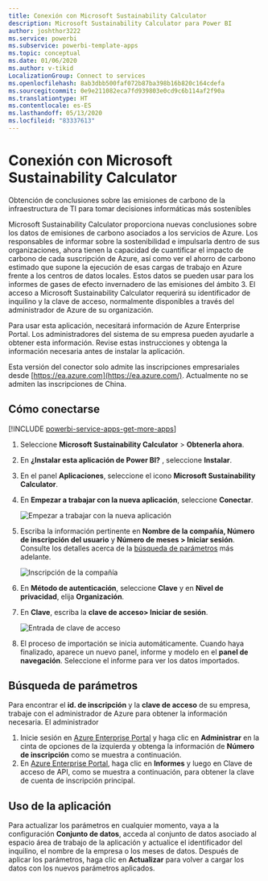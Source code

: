 ```yaml
---
title: Conexión con Microsoft Sustainability Calculator
description: Microsoft Sustainability Calculator para Power BI
author: joshthor3222
ms.service: powerbi
ms.subservice: powerbi-template-apps
ms.topic: conceptual
ms.date: 01/06/2020
ms.author: v-tikid
LocalizationGroup: Connect to services
ms.openlocfilehash: 8ab3dbb500faf072b87ba398b16b820c164cdefa
ms.sourcegitcommit: 0e9e211082eca7fd939803e0cd9c6b114af2f90a
ms.translationtype: HT
ms.contentlocale: es-ES
ms.lasthandoff: 05/13/2020
ms.locfileid: "83337613"
---
```

# <a name="connect-the-microsoft-sustainability-calculator"></a>Conexión con Microsoft Sustainability Calculator
Obtención de conclusiones sobre las emisiones de carbono de la infraestructura de TI para tomar decisiones informáticas más sostenibles

Microsoft Sustainability Calculator proporciona nuevas conclusiones sobre los datos de emisiones de carbono asociados a los servicios de Azure. Los responsables de informar sobre la sostenibilidad e impulsarla dentro de sus organizaciones, ahora tienen la capacidad de cuantificar el impacto de carbono de cada suscripción de Azure, así como ver el ahorro de carbono estimado que supone la ejecución de esas cargas de trabajo en Azure frente a los centros de datos locales. Estos datos se pueden usar para los informes de gases de efecto invernadero de las emisiones del ámbito 3. El acceso a Microsoft Sustainability Calculator requerirá su identificador de inquilino y la clave de acceso, normalmente disponibles a través del administrador de Azure de su organización.

Para usar esta aplicación, necesitará información de Azure Enterprise Portal. Los administradores del sistema de su empresa pueden ayudarle a obtener esta información. Revise estas instrucciones y obtenga la información necesaria antes de instalar la aplicación. 

Esta versión del conector solo admite las inscripciones empresariales desde [https://ea.azure.com](https://ea.azure.com/). Actualmente no se admiten las inscripciones de China.

## <a name="how-to-connect"></a>Cómo conectarse
[!INCLUDE [powerbi-service-apps-get-more-apps](../includes/powerbi-service-apps-get-more-apps.md)]

1. Seleccione **Microsoft Sustainability Calculator** \> **Obtenerla ahora**.
1. En **¿Instalar esta aplicación de Power BI?** , seleccione **Instalar**.
1. En el panel **Aplicaciones**, seleccione el icono **Microsoft Sustainability Calculator**.
1. En **Empezar a trabajar con la nueva aplicación**, seleccione **Conectar**.

    ![Empezar a trabajar con la nueva aplicación](media/service-connect-to-zendesk/power-bi-new-app-connect-get-started.png)

1. Escriba la información pertinente en **Nombre de la compañía, Número de inscripción del usuario** y **Número de meses \> Iniciar sesión**. Consulte los detalles acerca de la [búsqueda de parámetros](#finding-parameters) más adelante.

    ![Inscripción de la compañía](media/service-connect-to-microsoft-sustainability-calculator/company-enrollment.png)

1. En **Método de autenticación**, seleccione **Clave** y en **Nivel de privacidad**, elija **Organización**.
1. En **Clave**, escriba la **clave de acceso\> Iniciar de sesión**.

    ![Entrada de clave de acceso](media/service-connect-to-microsoft-sustainability-calculator/access-key-entry.png)

1. El proceso de importación se inicia automáticamente. Cuando haya finalizado, aparece un nuevo panel, informe y modelo en el **panel de navegación**. Seleccione el informe para ver los datos importados.

## <a name="finding-parameters"></a>Búsqueda de parámetros

Para encontrar el **id. de inscripción** y la **clave de acceso** de su empresa, trabaje con el administrador de Azure para obtener la información necesaria. El administrador

1. Inicie sesión en [Azure Enterprise Portal](https://ea.azure.com) y haga clic en **Administrar** en la cinta de opciones de la izquierda y obtenga la información de **Número de inscripción** como se muestra a continuación.
2. En [Azure Enterprise Portal](https://ea.azure.com), haga clic en **Informes** y luego en Clave de acceso de API, como se muestra a continuación, para obtener la clave de cuenta de inscripción principal.

## <a name="using-the-app"></a>Uso de la aplicación

Para actualizar los parámetros en cualquier momento, vaya a la configuración **Conjunto de datos**, acceda al conjunto de datos asociado al espacio área de trabajo de la aplicación y actualice el identificador del inquilino, el nombre de la empresa o los meses de datos. Después de aplicar los parámetros, haga clic en **Actualizar** para volver a cargar los datos con los nuevos parámetros aplicados.